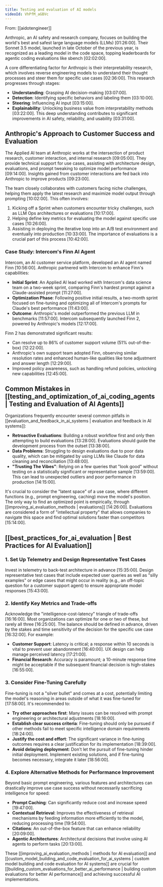 ```yaml
---
title: Testing and evaluation of AI models
videoId: VhPfM_aGBVc
---
```


From: [[aidotengineer]] <br/> 

Anthropic, an AI safety and research company, focuses on building the world's best and safest large language models (LLMs) <a class="yt-timestamp" data-t="01:26:00">[01:26:00]</a>. Their Sonnet 3.5 model, launched in late October of the previous year, is recognized as a leading model in the code space, topping leaderboards for agentic coding evaluations like sbench <a class="yt-timestamp" data-t="02:02:00">[02:02:00]</a>.

A core differentiating factor for Anthropic is their interpretability research, which involves reverse engineering models to understand their thought processes and steer them for specific use cases <a class="yt-timestamp" data-t="02:36:00">[02:36:00]</a>. This research progresses through stages:
*   **Understanding**: Grasping AI decision-making <a class="yt-timestamp" data-t="03:07:00">[03:07:00]</a>.
*   **Detection**: Identifying specific behaviors and labeling them <a class="yt-timestamp" data-t="03:10:00">[03:10:00]</a>.
*   **Steering**: Influencing AI input <a class="yt-timestamp" data-t="03:15:00">[03:15:00]</a>.
*   **Explainability**: Unlocking business value from interpretability methods <a class="yt-timestamp" data-t="03:22:00">[03:22:00]</a>.
This deep understanding contributes to significant improvements in AI safety, reliability, and usability <a class="yt-timestamp" data-t="03:31:00">[03:31:00]</a>.

## Anthropic's Approach to Customer Success and Evaluation

The Applied AI team at Anthropic works at the intersection of product research, customer interaction, and internal research <a class="yt-timestamp" data-t="09:05:00">[09:05:00]</a>. They provide technical support for use cases, assisting with architecture design, evaluations, and prompt tweaking to optimize model performance <a class="yt-timestamp" data-t="09:14:00">[09:14:00]</a>. Insights gained from customer interactions are fed back into Anthropic to improve products <a class="yt-timestamp" data-t="09:23:00">[09:23:00]</a>.

The team closely collaborates with customers facing niche challenges, helping them apply the latest research and maximize model output through prompting <a class="yt-timestamp" data-t="10:02:00">[10:02:00]</a>. This often involves:
1.  Kicking off a Sprint when customers encounter tricky challenges, such as LLM Ops architectures or evaluations <a class="yt-timestamp" data-t="10:17:00">[10:17:00]</a>.
2.  Helping define key metrics for evaluating the model against specific use cases <a class="yt-timestamp" data-t="10:26:00">[10:26:00]</a>.
3.  Assisting in deploying the iterative loop into an A/B test environment and eventually into production <a class="yt-timestamp" data-t="10:33:00">[10:33:00]</a>.
The importance of evaluations is a crucial part of this process <a class="yt-timestamp" data-t="10:42:00">[10:42:00]</a>.

### Case Study: Intercom's Finn AI Agent

Intercom, an AI customer service platform, developed an AI agent named Finn <a class="yt-timestamp" data-t="10:56:00">[10:56:00]</a>. Anthropic partnered with Intercom to enhance Finn's capabilities:
*   **Initial Sprint**: An Applied AI lead worked with Intercom's data science team on a two-week sprint, comparing Finn's hardest prompt against a Claude-assisted prompt <a class="yt-timestamp" data-t="11:27:00">[11:27:00]</a>.
*   **Optimization Phase**: Following positive initial results, a two-month sprint focused on fine-tuning and optimizing all of Intercom's prompts for Claude's best performance <a class="yt-timestamp" data-t="11:43:00">[11:43:00]</a>.
*   **Outcome**: Anthropic's model outperformed the previous LLM in benchmarks <a class="yt-timestamp" data-t="11:57:00">[11:57:00]</a>. Intercom subsequently launched Finn 2, powered by Anthropic's models <a class="yt-timestamp" data-t="12:17:00">[12:17:00]</a>.

Finn 2 has demonstrated significant results:
*   Can resolve up to 86% of customer support volume (51% out-of-the-box) <a class="yt-timestamp" data-t="12:22:00">[12:22:00]</a>.
*   Anthropic's own support team adopted Finn, observing similar resolution rates and enhanced human-like qualities like tone adjustment and answer length <a class="yt-timestamp" data-t="12:29:00">[12:29:00]</a>.
*   Improved policy awareness, such as handling refund policies, unlocking new capabilities <a class="yt-timestamp" data-t="12:45:00">[12:45:00]</a>.

## Common Mistakes in [[testing_and_optimization_of_ai_coding_agents | Testing and Evaluation of AI Agents]]

Organizations frequently encounter several common pitfalls in [[evaluation_and_feedback_in_ai_systems | evaluation and feedback in AI systems]]:
*   **Retroactive Evaluations**: Building a robust workflow first and only then attempting to build evaluations <a class="yt-timestamp" data-t="13:28:00">[13:28:00]</a>. Evaluations should guide the development process from the outset <a class="yt-timestamp" data-t="13:38:00">[13:38:00]</a>.
*   **Data Problems**: Struggling to design evaluations due to poor data quality, which can be mitigated by using LLMs like Claude for data cleaning and reconciliation <a class="yt-timestamp" data-t="13:48:00">[13:48:00]</a>.
*   **"Trusting The Vibes"**: Relying on a few queries that "look good" without testing on a statistically significant or representative sample <a class="yt-timestamp" data-t="13:59:00">[13:59:00]</a>. This can lead to unexpected outliers and poor performance in production <a class="yt-timestamp" data-t="14:15:00">[14:15:00]</a>.

It's crucial to consider the "latent space" of a use case, where different functions (e.g., prompt engineering, caching) move the model's position. The only way to find an optimized point is empirically, through [[improving_ai_evaluation_methods | evaluations]] <a class="yt-timestamp" data-t="14:26:00">[14:26:00]</a>. Evaluations are considered a form of "intellectual property" that allows companies to navigate this space and find optimal solutions faster than competitors <a class="yt-timestamp" data-t="15:14:00">[15:14:00]</a>.

## [[best_practices_for_ai_evaluation | Best Practices for AI Evaluation]]

### 1. Set Up Telemetry and Design Representative Test Cases
Invest in telemetry to back-test architecture in advance <a class="yt-timestamp" data-t="15:35:00">[15:35:00]</a>. Design representative test cases that include expected user queries as well as "silly examples" or edge cases that might occur in reality (e.g., an off-topic question for a customer support agent) to ensure appropriate model responses <a class="yt-timestamp" data-t="15:43:00">[15:43:00]</a>.

### 2. Identify Key Metrics and Trade-offs
Acknowledge the "intelligence-cost-latency" triangle of trade-offs <a class="yt-timestamp" data-t="16:16:00">[16:16:00]</a>. Most organizations can optimize for one or two of these, but rarely all three <a class="yt-timestamp" data-t="16:25:00">[16:25:00]</a>. The balance should be defined in advance, driven by the stakes and time sensitivity of the decision for the specific use case <a class="yt-timestamp" data-t="16:32:00">[16:32:00]</a>. For example:
*   **Customer Support**: Latency is critical; a response within 10 seconds is vital to prevent user abandonment <a class="yt-timestamp" data-t="16:40:00">[16:40:00]</a>. UX design can help manage perceived latency <a class="yt-timestamp" data-t="17:21:00">[17:21:00]</a>.
*   **Financial Research**: Accuracy is paramount; a 10-minute response time might be acceptable if the subsequent financial decision is high-stakes <a class="yt-timestamp" data-t="16:55:00">[16:55:00]</a>.

### 3. Consider Fine-Tuning Carefully
Fine-tuning is not a "silver bullet" and comes at a cost, potentially limiting the model's reasoning in areas outside of what it was fine-tuned for <a class="yt-timestamp" data-t="17:58:00">[17:58:00]</a>. It's recommended to:
*   **Try other approaches first**: Many issues can be resolved with prompt engineering or architectural adjustments <a class="yt-timestamp" data-t="18:16:00">[18:16:00]</a>.
*   **Establish clear success criteria**: Fine-tuning should only be pursued if other methods fail to meet specific intelligence domain requirements <a class="yt-timestamp" data-t="18:24:00">[18:24:00]</a>.
*   **Justify the cost and effort**: The significant variance in fine-tuning outcomes requires a clear justification for its implementation <a class="yt-timestamp" data-t="18:39:00">[18:39:00]</a>.
*   **Avoid delaying deployment**: Don't let the pursuit of fine-tuning hinder initial deployment. Implement existing solutions, and if fine-tuning becomes necessary, integrate it later <a class="yt-timestamp" data-t="18:56:00">[18:56:00]</a>.

### 4. Explore Alternative Methods for Performance Improvement
Beyond basic prompt engineering, various features and architectures can drastically improve use case success without necessarily sacrificing intelligence for speed:
*   **Prompt Caching**: Can significantly reduce cost and increase speed <a class="yt-timestamp" data-t="19:47:00">[19:47:00]</a>.
*   **Contextual Retrieval**: Improves the effectiveness of retrieval mechanisms by feeding information more efficiently to the model, reducing processing time <a class="yt-timestamp" data-t="19:54:00">[19:54:00]</a>.
*   **Citations**: An out-of-the-box feature that can enhance reliability <a class="yt-timestamp" data-t="20:09:00">[20:09:00]</a>.
*   **Agentic Architectures**: Architectural decisions that involve using AI agents to perform tasks <a class="yt-timestamp" data-t="20:13:00">[20:13:00]</a>.

These [[improving_ai_evaluation_methods | methods for AI evaluation]] and [[custom_model_building_and_code_evaluation_for_ai_systems | custom model building and code evaluation for AI systems]] are crucial for [[building_custom_evaluations_for_better_ai_performance | building custom evaluations for better AI performance]] and achieving successful AI implementations.